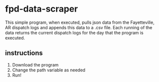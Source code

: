 # fpd-data-scraper

This simple program, when executed, pulls json data from the Fayetteville, AR dispatch logs and appends this data to a .csv file. Each running of the data returns the current dispatch logs for the day that the program is executed.

## instructions

1. Download the program
2. Change the path variable as needed
3. Run!

